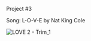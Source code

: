 Project #3

Song: L-O-V-E
by Nat King Cole

![LOVE 2 - Trim_1](https://github.com/user-attachments/assets/55617937-5f85-4995-bbfc-deb66980a630)

